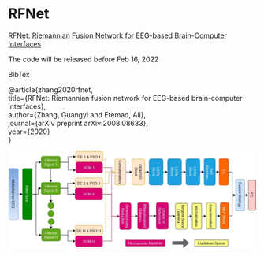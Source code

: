 # RFNet


[RFNet: Riemannian Fusion Network for EEG-based Brain-Computer Interfaces](https://arxiv.org/abs/2008.08633)

The code will be released before Feb 16, 2022

BibTex

@article{zhang2020rfnet, <br />
  title={RFNet: Riemannian fusion network for EEG-based brain-computer interfaces},<br />
  author={Zhang, Guangyi and Etemad, Ali},<br />
  journal={arXiv preprint arXiv:2008.08633},<br />
  year={2020}<br />
}<br />

![Riemannian Manifold](/doc/riemannian.jpg) 
